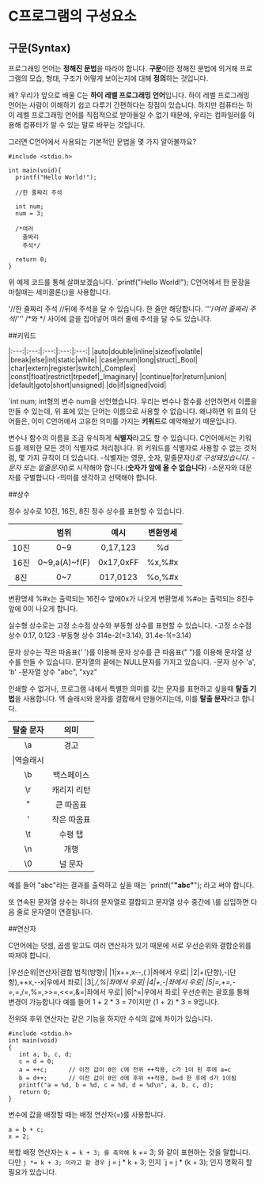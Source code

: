 # C프로그램의 구성요소
## 구문(Syntax)
프로그래밍 언어는 **정해진 문법**을 따라야 합니다.
**구문**이란 정해진 문법에 의거해 프로그램의 모습, 형태, 구조가 어떻게 보이는지에 대해 **정의**하는 것입니다.

왜?
우리가 앞으로 배울 C는 **하이 레벨 프로그래밍 언어**입니다.
하이 레벨 프로그래밍 언어는 사람이 이해하기 쉽고 다루기 간편하다는 장점이 있습니다.
하지만 컴퓨터는 하이 레벨 프로그래밍 언어를 직접적으로 받아들일 수 없기 때문에,
우리는 컴파일러를 이용해 컴퓨터가 알 수 있는 말로 바꾸는 것입니다.

그러면 C언어에서 사용되는 기본적인 문법을 몇 가지 알아볼까요?

```
#include <stdio.h>

int main(void){
  printf("Hello World!");
  
  //한 줄짜리 주석
  
  int num;
  num = 3;
  
  /*여러
    줄짜리
    주석*/
  
  return 0;
}
```

위 예제 코드를 통해 살펴보겠습니다.
`printf("Hello World!");
C언어에서 한 문장을 마칠때는 세미콜론(;)을 사용합니다.

'//한 줄짜리 주석
//뒤에 주석을 달 수 있습니다. 한 줄만 해당합니다.
'''/*여러
줄짜리
주석*/'''
/*와 */ 사이에 글을 집어넣어 여러 줄에 주석을 달 수도 있습니다.

##키워드

|:---:|:---:|:---:|:---:|:---:|
|auto|double|inline|sizeof|volatile|
|break|else|int|static|while|
|case|enum|long|struct|_Bool|
|char|extern|register|switch|_Complex|
|const|float|restrict|trpedef|_Imaginary|
|continue|for|return|union|
|default|goto|short|unsigned|
|do|if|signed|void|

`int num;
int형의 변수 num을 선언했습니다. 우리는 변수나 함수를 선언하면서 이름을 만들 수 있는데, 위 표에 있는 단어는 이름으로 사용할 수 없습니다.
왜냐하면 위 표의 단어들은, 이미 C언어에서 고유한 의미를 가지는 **키워드**로 예약해놨기 때문입니다.

변수나 함수의 이름을 조금 유식하게 **식별자**라고도 할 수 있습니다.
C언어에서는 키워드를 제외한 모든 것이 식별자로 처리됩니다.
위 키워드를 식별자로 사용할 수 없는 것처럼, 몇 가지 규칙이 더 있습니다.
-식별자는 영문, 숫자, 밑줄문자(_)로 구성돼있습니다.
-문자 또는 밑줄문자(_)로 시작해야 합니다.(**숫자가 앞에 올 수 없습니다**)
-소문자와 대문자를 구별합니다
-의미를 생각하고 선택해야 합니다.

##상수

정수 상수로 10진, 16진, 8진 정수 상수를 표현할 수 있습니다.

||범위|예시|변환명세|
|:---:|:---:|:---:|:---:|
|10진|0~9|0,17,123|%d|
|16진|0~9,a(A)~f(F)|0x17,0xFF|%x,%#x|
|8진|0~7|017,0123|%o,%#x|

변환명세 %#x는 출력되는 16진수 앞에0x가 나오게
변환명세 %#o는 출력되는 8진수 앞에 0이 나오게 합니다.

실수형 상수로는 고정 소수점 상수와 부동형 상수를 표현할 수 있습니다.
-고정 소수점 상수 0.17, 0.123
-부동형 상수 314e-2(=3.14), 31.4e-1(=3.14)

문자 상수는 작은 따옴표(' ')를 이용해 문자 상수를 큰 따옴표(" ")를 이용해 문자열 상수를 만들 수 있습니다.
문자열의 끝에는 NULL문자를 가지고 있습니다.
-문자 상수 'a', 'b'
-문자열 상수 "abc", "xyz"

인쇄할 수 없거나, 프로그램 내에서 특별한 의미를 갖는 문자를 표현하고 싶을때 **탈출 기법**을 사용합니다.
역 슬래시와 문자를 결합해서 만들어지는데, 이를 **탈출 문자**라고 합니다.

|탈출 문자|의미|
|:---:|:---:|
|\a|경고|
|\\|역슬래시|
|\b|백스페이스|
|\r|캐리지 리턴|
|\"|큰 따옴표|
|\'|작은 따옴표|
|\t|수평 탭|
|\n|개행|
|\0|널 문자|

예를 들어 "abc"라는 결과를 출력하고 싶을 때는
`printf("**\"abc\"**");
라고 써야 합니다.

또 연속된 문자열 상수는 하나의 문자열로 결합되고
문자열 상수 중간에 \를 삽입하면 다음 줄로 문자열이 연결됩니다.

##연산자

C언어에는 덧셈, 곱셈 말고도 여러 연산자가 있기 때문에 서로 우선순위와 결합순위를 따져야 합니다.

|우선순위|연산자|결합 법칙(방향)|
|1|x++,x--,( )|좌에서 우로|
|2|+(단항),-(단항),++x,--x|우에서 좌로|
|3|*,/,%|좌에서 우로|
|4|+,-|좌에서 우로|
|5|=,+=,-=,*=,/=,%=,>>=,<<=,&=|좌에서 우로|
|6|^=|우에서 좌로|
우선순위는 괄호를 통해 변경이 가능합니다
예를 들어 1 + 2 * 3 = 7이지만 (1 + 2) * 3 = 9입니다.

전위와 후위 연산자는 같은 기능을 하지만 수식의 값에 차이가 있습니다.
```
#include <stdio.h>
int main(void)
{
   int a, b, c, d;
   c = d = 0;
   a = ++c;      // 이전 값이 0인 c에 전위 ++적용, c가 1이 된 후에 a=c
   b = d++;      // 이전 값이 0인 d에 후위 ++적용, b=d 한 후에 d가 1이됨
   printf("a = %d, b = %d, c = %d, d = %d\n", a, b, c, d);
   return 0;
}
```

변수에 값을 배정할 때는 배정 연산자(=)를 사용합니다.
```
a = b + c;
x = 2;
```
복합 배정 연산자는
`k = k + 3;
를 축약해
`k += 3;
와 같이 표현하는 것을 말합니다.
다만
`j *= k + 3;
이라고 할 경우
`j = j * k + 3;
인지
`j = j * (k + 3);
인지 명확히 할 필요가 있습니다.

